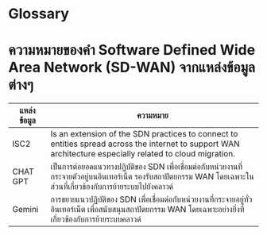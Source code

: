 # Glossary

# ความหมายของคำ Software Defined Wide Area Network (SD-WAN) จากแหล่งข้อมูลต่างๆ
| แหล่งข้อมูล | ความหมาย |
| ----------- | -------- |
| ISC2        | Is an extension of the SDN practices to connect to entities spread across the internet to support WAN architecture especially related to cloud migration. |
| CHAT GPT    | เป็นการต่อยอดแนวทางปฏิบัติของ SDN เพื่อเชื่อมต่อกับหน่วยงานที่กระจายตัวอยู่บนอินเทอร์เน็ต รองรับสถาปัตยกรรม WAN โดยเฉพาะในส่วนที่เกี่ยวข้องกับการย้ายระบบไปยังคลาวด์ |
| Gemini      | การขยายแนวปฏิบัติของ SDN เพื่อเชื่อมต่อกับหน่วยงานที่กระจายอยู่ทั่วอินเทอร์เน็ต เพื่อสนับสนุนสถาปัตยกรรม WAN โดยเฉพาะอย่างยิ่งที่เกี่ยวข้องกับการย้ายระบบคลาวด์ |
